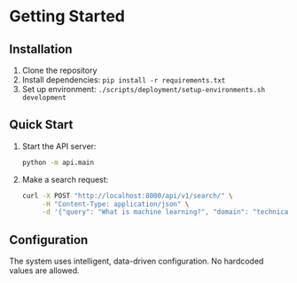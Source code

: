 # Getting Started

## Installation

1. Clone the repository
2. Install dependencies: `pip install -r requirements.txt`
3. Set up environment: `./scripts/deployment/setup-environments.sh development`

## Quick Start

1. Start the API server:
   ```bash
   python -m api.main
   ```

2. Make a search request:
   ```bash
   curl -X POST "http://localhost:8000/api/v1/search/" \
        -H "Content-Type: application/json" \
        -d '{"query": "What is machine learning?", "domain": "technical"}'
   ```

## Configuration

The system uses intelligent, data-driven configuration. No hardcoded values are allowed.
